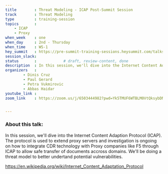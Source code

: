 ```yaml
---
title        : Threat Modeling - ICAP Post-Summit Session
track        : Threat Modeling
type         : training-session
topics       :
    - ICAP
    - Proxy
when_week    : one
when_day     : 2nd - Thursday
when_time    : WS-1
hey_summit   : https://pre-summit-training-sessions.heysummit.com/talks/threat-modeling-icap-post-summit-session-11am-bst/
session_slack:
status       :            # draft, review-content, done
description  : In this session, we'll dive into the Internet Content Adaption Protocol (ICAP) and how to integrate with it.
organizers   : 
        - Dinis Cruz
        - Paul Gerard
        - Petra Vukmirovic
        - Abbas Haidar
youtube_link : 
zoom_link    : https://zoom.us/j/6503444982?pwd=Yk5TMUF6WTBLM0VtQksybDNZM0J2Zz09


---
```


### About this talk:

In this session, we'll dive into the Internet Content Adaption Protocol (ICAP). The protocol is used to extend proxy servers and investigation is ongoing on how to integrate CDR technology with Proxy companies like F5 through ICAP to allow safe transfer of documents accross domains. We'll be doing a threat model to better undertand potential vulnerabilities.  

https://en.wikipedia.org/wiki/Internet_Content_Adaptation_Protocol

